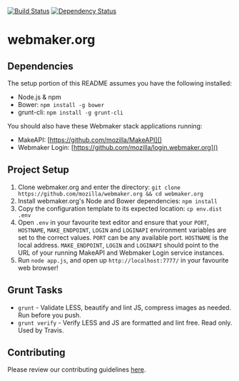 [![Build Status](https://travis-ci.org/mozilla/webmaker.org.png)](https://travis-ci.org/mozilla/webmaker.org)
[![Dependency Status](https://gemnasium.com/mozilla/webmaker.org.png)](https://gemnasium.com/mozilla/webmaker.org)


# webmaker.org

## Dependencies

The setup portion of this README assumes you have the following installed:

* Node.js & npm
* Bower: `npm install -g bower`
* grunt-cli: `npm install -g grunt-cli`

You should also have these Webmaker stack applications running:

* MakeAPI: [https://github.com/mozilla/MakeAPI]()
* Webmaker Login: [https://github.com/mozilla/login.webmaker.org]()

## Project Setup

1. Clone webmaker.org and enter the directory: `git clone https://github.com/mozilla/webmaker.org && cd webmaker.org`
2. Install webmaker.org's Node and Bower dependencies: `npm install`
3. Copy the configuration template to its expected location: `cp env.dist .env`
4. Open `.env` in your favourite text editor and ensure that your `PORT`, `HOSTNAME`, `MAKE_ENDPOINT`, `LOGIN` and `LOGINAPI` environment variables are set to the correct values. `PORT` can be any available port. `HOSTNAME` is the local address. `MAKE_ENDPOINT`, `LOGIN` and `LOGINAPI` should point to the URL of your running MakeAPI and Webmaker Login service instances.
5. Run `node app.js`, and open up `http://localhost:7777/` in your favourite web browser!

## Grunt Tasks

- `grunt` - Validate LESS, beautify and lint JS, compress images as needed. Run before you push.
- `grunt verify` - Verify LESS and JS are formatted and lint free. Read only. Used by Travis.

## Contributing

Please review our contributing guidelines [here](https://github.com/mozilla/webmaker.org/blob/master/CONTRIBUTING.md).
